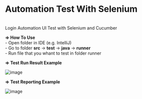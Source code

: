 # Automation Test With Selenium
<br>Login Automation UI Test with Selenium and Cucumber

**=> How To Use**
<br> - Open folder in IDE (e.g. IntelliJ)
<br> - Go to folder **src** -> **test** -> **java** -> **runner**
<br> - Run file that you whant to test in folder runner

**=> Test Run Result Example**

![image](https://github.com/tegarmuhammad3775/selenium-java/assets/23182414/703d30bc-2c60-47b0-bafd-fe5bd43c8324)


**=> Test Reporting Example**

![image](https://github.com/tegarmuhammad3775/selenium-java/assets/23182414/074f9872-9f1f-4b34-b096-4c0727b74554)

